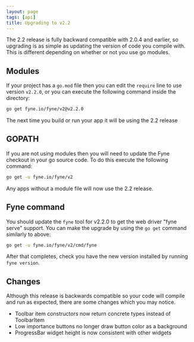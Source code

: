 ```yaml
---
layout: page
tags: [api]
title: Upgrading to v2.2
---
```


The 2.2 release is fully backward compatible with 2.0.4 and earlier, so upgrading
is as simple as updating the version of code you compile with.
This is different depending on whether or not you use go modules.

## Modules

If your project has a `go.mod` file then you can edit the `require` line to use
version `v2.2.0`, or you can execute the following command inside the directory:

```bash
go get fyne.io/fyne/v2@v2.2.0
```

The next time you build or run your app it will be using the 2.2 release

## GOPATH

If you are not using modules then you will need to update the Fyne checkout in
your go source code. To do this execute the following command:

```bash
go get -u fyne.io/fyne/v2
```

Any apps without a module file will now use the 2.2 release.

## Fyne command

You should update the `fyne` tool for v2.2.0 to get the web driver "fyne serve" support.
You can make the upgrade by using the `go get` command similarly to above:

```bash
go get -u fyne.io/fyne/v2/cmd/fyne
```

After that completes, check you have the new version installed by running `fyne version`.

## Changes

Although this release is backwards compatible so your code will compile and
run as expected, there are some changes which you may notice.

* Toolbar item constructors now return concrete types instead of ToolbarItem
* Low importance buttons no longer draw button color as a background
* ProgressBar widget height is now consistent with other widgets

